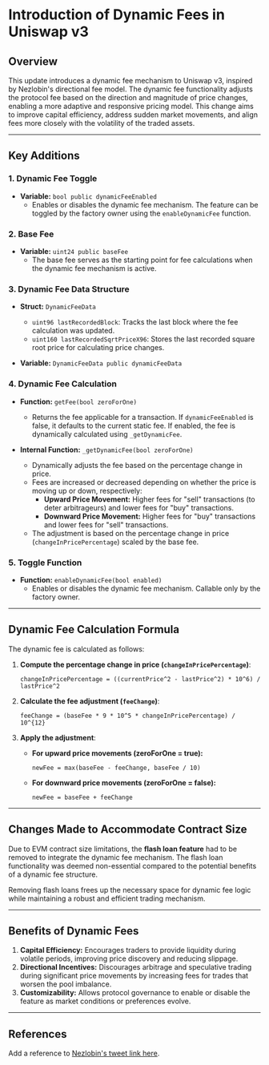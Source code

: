 # Introduction of Dynamic Fees in Uniswap v3

## Overview
This update introduces a dynamic fee mechanism to Uniswap v3, inspired by Nezlobin's directional fee model. The dynamic fee functionality adjusts the protocol fee based on the direction and magnitude of price changes, enabling a more adaptive and responsive pricing model. This change aims to improve capital efficiency, address sudden market movements, and align fees more closely with the volatility of the traded assets.

---

## Key Additions

### 1. Dynamic Fee Toggle
- **Variable:** `bool public dynamicFeeEnabled`
  - Enables or disables the dynamic fee mechanism. The feature can be toggled by the factory owner using the `enableDynamicFee` function.

### 2. Base Fee
- **Variable:** `uint24 public baseFee`
  - The base fee serves as the starting point for fee calculations when the dynamic fee mechanism is active.

### 3. Dynamic Fee Data Structure
- **Struct:** `DynamicFeeData`
  - `uint96 lastRecordedBlock`: Tracks the last block where the fee calculation was updated.
  - `uint160 lastRecordedSqrtPriceX96`: Stores the last recorded square root price for calculating price changes.

- **Variable:** `DynamicFeeData public dynamicFeeData`

### 4. Dynamic Fee Calculation
- **Function:** `getFee(bool zeroForOne)`
  - Returns the fee applicable for a transaction. If `dynamicFeeEnabled` is false, it defaults to the current static fee. If enabled, the fee is dynamically calculated using `_getDynamicFee`.

- **Internal Function:** `_getDynamicFee(bool zeroForOne)`
  - Dynamically adjusts the fee based on the percentage change in price. 
  - Fees are increased or decreased depending on whether the price is moving up or down, respectively:
    - **Upward Price Movement:** Higher fees for "sell" transactions (to deter arbitrageurs) and lower fees for "buy" transactions.
    - **Downward Price Movement:** Higher fees for "buy" transactions and lower fees for "sell" transactions.
  - The adjustment is based on the percentage change in price (`changeInPricePercentage`) scaled by the base fee.

### 5. Toggle Function
- **Function:** `enableDynamicFee(bool enabled)`
  - Enables or disables the dynamic fee mechanism. Callable only by the factory owner.

---

## Dynamic Fee Calculation Formula

The dynamic fee is calculated as follows:

1. **Compute the percentage change in price (`changeInPricePercentage`)**:
   ```
   changeInPricePercentage = ((currentPrice^2 - lastPrice^2) * 10^6) / lastPrice^2
   ```

2. **Calculate the fee adjustment (`feeChange`)**:
   ```
   feeChange = (baseFee * 9 * 10^5 * changeInPricePercentage) / 10^{12}
   ```

3. **Apply the adjustment**:
   - **For upward price movements (zeroForOne = true):**
     ```
     newFee = max(baseFee - feeChange, baseFee / 10)
     ```
   - **For downward price movements (zeroForOne = false):**
     ```
     newFee = baseFee + feeChange
     ```

---

## Changes Made to Accommodate Contract Size

Due to EVM contract size limitations, the **flash loan feature** had to be removed to integrate the dynamic fee mechanism. The flash loan functionality was deemed non-essential compared to the potential benefits of a dynamic fee structure. 

Removing flash loans frees up the necessary space for dynamic fee logic while maintaining a robust and efficient trading mechanism. 

---

## Benefits of Dynamic Fees

1. **Capital Efficiency:** Encourages traders to provide liquidity during volatile periods, improving price discovery and reducing slippage.
2. **Directional Incentives:** Discourages arbitrage and speculative trading during significant price movements by increasing fees for trades that worsen the pool imbalance.
3. **Customizability:** Allows protocol governance to enable or disable the feature as market conditions or preferences evolve.

---

## References

Add a reference to [Nezlobin's tweet link here](https://x.com/0x94305/status/1674857993740111872).
